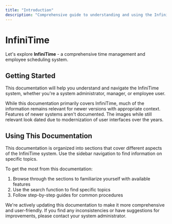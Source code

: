 ```yaml
---
title: "Introduction"
description: "Comprehensive guide to understanding and using the InfiniTime time management and employee scheduling system."
---
```


# InfiniTime

Let's explore **InfiniTime** - a comprehensive time management and employee scheduling system.

## Getting Started

This documentation will help you understand and navigate the InfiniTime system, whether you're a system administrator, manager, or employee user.

While this documentation primarily covers InfiniTime, much of the information remains relevant for newer versions with appropriate context. Features of newer systems aren't documented. The images while still relevant look dated due to modernization of user interfaces over the years.

## Using This Documentation

This documentation is organized into sections that cover different aspects of the InfiniTime system. Use the sidebar navigation to find information on specific topics.

To get the most from this documentation:

1. Browse through the sections to familiarize yourself with available features
2. Use the search function to find specific topics
3. Follow step-by-step guides for common procedures

We're actively updating this documentation to make it more comprehensive and user-friendly. If you find any inconsistencies or have suggestions for improvements, please contact your system administrator.
